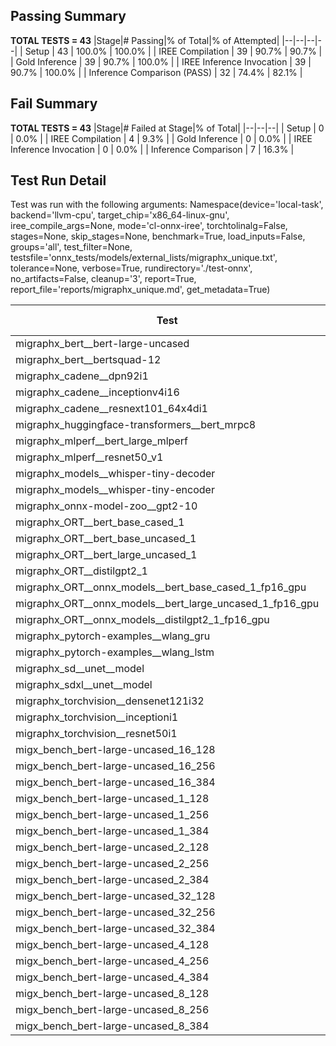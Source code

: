 ## Passing Summary

**TOTAL TESTS = 43**
|Stage|# Passing|% of Total|% of Attempted|
|--|--|--|--|
| Setup | 43 | 100.0% | 100.0% |
| IREE Compilation | 39 | 90.7% | 90.7% |
| Gold Inference | 39 | 90.7% | 100.0% |
| IREE Inference Invocation | 39 | 90.7% | 100.0% |
| Inference Comparison (PASS) | 32 | 74.4% | 82.1% |
## Fail Summary

**TOTAL TESTS = 43**
|Stage|# Failed at Stage|% of Total|
|--|--|--|
| Setup | 0 | 0.0% |
| IREE Compilation | 4 | 9.3% |
| Gold Inference | 0 | 0.0% |
| IREE Inference Invocation | 0 | 0.0% |
| Inference Comparison | 7 | 16.3% |
## Test Run Detail
Test was run with the following arguments:
Namespace(device='local-task', backend='llvm-cpu', target_chip='x86_64-linux-gnu', iree_compile_args=None, mode='cl-onnx-iree', torchtolinalg=False, stages=None, skip_stages=None, benchmark=True, load_inputs=False, groups='all', test_filter=None, testsfile='onnx_tests/models/external_lists/migraphx_unique.txt', tolerance=None, verbose=True, rundirectory='./test-onnx', no_artifacts=False, cleanup='3', report=True, report_file='reports/migraphx_unique.md', get_metadata=True)

| Test | Exit Status | Mean Benchmark Time (ms) | Notes |
|--|--|--|--|
| migraphx_bert__bert-large-uncased | PASS | 371.0104050114751 | |
| migraphx_bert__bertsquad-12 | compilation | None | |
| migraphx_cadene__dpn92i1 | PASS | 166.2850952707231 | |
| migraphx_cadene__inceptionv4i16 | PASS | 5362.696126103401 | |
| migraphx_cadene__resnext101_64x4di1 | PASS | 414.40426496167976 | |
| migraphx_huggingface-transformers__bert_mrpc8 | PASS | 429.55391233166057 | |
| migraphx_mlperf__bert_large_mlperf | Numerics | 553.7102216233809 | |
| migraphx_mlperf__resnet50_v1 | PASS | 94.09710782624425 | |
| migraphx_models__whisper-tiny-decoder | PASS | 61.999181229056724 | |
| migraphx_models__whisper-tiny-encoder | Numerics | 215.2576593475209 | |
| migraphx_onnx-model-zoo__gpt2-10 | compilation | None | |
| migraphx_ORT__bert_base_cased_1 | PASS | 213.6778597616487 | |
| migraphx_ORT__bert_base_uncased_1 | PASS | 196.1268532193369 | |
| migraphx_ORT__bert_large_uncased_1 | PASS | 572.7956934521595 | |
| migraphx_ORT__distilgpt2_1 | PASS | 239.70289652546242 | |
| migraphx_ORT__onnx_models__bert_base_cased_1_fp16_gpu | Numerics | 200.17433849473795 | |
| migraphx_ORT__onnx_models__bert_large_uncased_1_fp16_gpu | Numerics | 550.9198661893606 | |
| migraphx_ORT__onnx_models__distilgpt2_1_fp16_gpu | Numerics | 221.2470513768494 | |
| migraphx_pytorch-examples__wlang_gru | PASS | 65.26868982297 | |
| migraphx_pytorch-examples__wlang_lstm | PASS | 20.338351477508073 | |
| migraphx_sd__unet__model | import_model | None | |
| migraphx_sdxl__unet__model | import_model | None | |
| migraphx_torchvision__densenet121i32 | PASS | 1526.7908529688914 | |
| migraphx_torchvision__inceptioni1 | PASS | 199.8150204308331 | |
| migraphx_torchvision__resnet50i1 | PASS | 89.24703965229646 | |
| migx_bench_bert-large-uncased_16_128 | PASS | 1624.8027433951695 | |
| migx_bench_bert-large-uncased_16_256 | PASS | 5128.71602922678 | |
| migx_bench_bert-large-uncased_16_384 | Numerics | 9490.891690055529 | |
| migx_bench_bert-large-uncased_1_128 | PASS | 151.1457556237777 | |
| migx_bench_bert-large-uncased_1_256 | PASS | 256.10619597136974 | |
| migx_bench_bert-large-uncased_1_384 | PASS | 365.08593428879976 | |
| migx_bench_bert-large-uncased_2_128 | PASS | 235.9320432361629 | |
| migx_bench_bert-large-uncased_2_256 | PASS | 434.97765498856705 | |
| migx_bench_bert-large-uncased_2_384 | PASS | 663.0911181370417 | |
| migx_bench_bert-large-uncased_32_128 | PASS | 4977.731856827934 | |
| migx_bench_bert-large-uncased_32_256 | PASS | 13595.915189633766 | |
| migx_bench_bert-large-uncased_32_384 | Numerics | 23056.408905113738 | |
| migx_bench_bert-large-uncased_4_128 | PASS | 400.497792288661 | |
| migx_bench_bert-large-uncased_4_256 | PASS | 786.2066210558017 | |
| migx_bench_bert-large-uncased_4_384 | PASS | 1230.9644967317581 | |
| migx_bench_bert-large-uncased_8_128 | PASS | 742.0844733715057 | |
| migx_bench_bert-large-uncased_8_256 | PASS | 1629.8401355743408 | |
| migx_bench_bert-large-uncased_8_384 | PASS | 3333.4637650599084 | |
